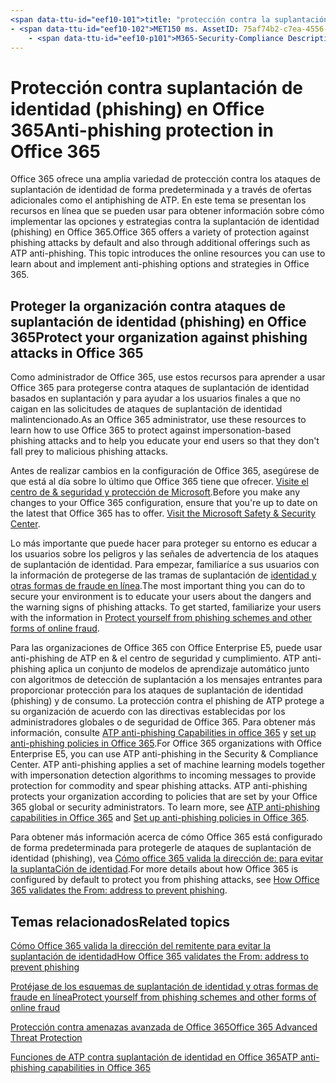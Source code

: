 ```yaml
---
<span data-ttu-id="eef10-101">title: "protección contra la suplantación de identidad en Office 365" MS. Author: krowley Author: kccross Manager: laurawi ms. Date: 10/11/2018 ms. Audience: ITPro ms. topic: article ms. Service: O365-seccomp localization_priority: normal Search. appverid:</span><span class="sxs-lookup"><span data-stu-id="eef10-101">title: "Anti-phishing protection in Office 365" ms.author: krowley author: kccross manager: laurawi ms.date: 10/11/2018 ms.audience: ITPro ms.topic: article ms.service: O365-seccomp localization_priority: Normal search.appverid:</span></span>
- <span data-ttu-id="eef10-102">MET150 ms. AssetID: 75af74b2-c7ea-4556-A912-8c48e07271d3 ms. Collection:</span><span class="sxs-lookup"><span data-stu-id="eef10-102">MET150 ms.assetid: 75af74b2-c7ea-4556-a912-8c48e07271d3   ms.collection:</span></span>
    - <span data-ttu-id="eef10-p101">M365-Security-Compliance Description: "Office 365 ofrece una amplia variedad de protección contra los ataques de suplantación de identidad de forma predeterminada y también a través de ofertas adicionales, como la antiphishing de ATP. En este tema se presentan los recursos en línea que puede usar para obtener información sobre las opciones y estrategias contra el suplantación de identidad en Office 365.</span><span class="sxs-lookup"><span data-stu-id="eef10-p101">M365-security-compliance description: "Office 365 offers a variety of protection against phishing attacks by default and also through additional offerings such as ATP anti-phishing. This topic introduces the online resources you can use to learn about and implement anti-phishing options and strategies in Office 365."</span></span>
---
```


# <a name="anti-phishing-protection-in-office-365"></a><span data-ttu-id="eef10-105">Protección contra suplantación de identidad (phishing) en Office 365</span><span class="sxs-lookup"><span data-stu-id="eef10-105">Anti-phishing protection in Office 365</span></span>

<span data-ttu-id="eef10-p102">Office 365 ofrece una amplia variedad de protección contra los ataques de suplantación de identidad de forma predeterminada y a través de ofertas adicionales como el antiphishing de ATP. En este tema se presentan los recursos en línea que se pueden usar para obtener información sobre cómo implementar las opciones y estrategias contra la suplantación de identidad (phishing) en Office 365.</span><span class="sxs-lookup"><span data-stu-id="eef10-p102">Office 365 offers a variety of protection against phishing attacks by default and also through additional offerings such as ATP anti-phishing. This topic introduces the online resources you can use to learn about and implement anti-phishing options and strategies in Office 365.</span></span>
  
## <a name="protect-your-organization-against-phishing-attacks-in-office-365"></a><span data-ttu-id="eef10-108">Proteger la organización contra ataques de suplantación de identidad (phishing) en Office 365</span><span class="sxs-lookup"><span data-stu-id="eef10-108">Protect your organization against phishing attacks in Office 365</span></span>

<span data-ttu-id="eef10-109">Como administrador de Office 365, use estos recursos para aprender a usar Office 365 para protegerse contra ataques de suplantación de identidad basados en suplantación y para ayudar a los usuarios finales a que no caigan en las solicitudes de ataques de suplantación de identidad malintencionado.</span><span class="sxs-lookup"><span data-stu-id="eef10-109">As an Office 365 administrator, use these resources to learn how to use Office 365 to protect against impersonation-based phishing attacks and to help you educate your end users so that they don't fall prey to malicious phishing attacks.</span></span>
  
<span data-ttu-id="eef10-p103">Antes de realizar cambios en la configuración de Office 365, asegúrese de que está al día sobre lo último que Office 365 tiene que ofrecer. [Visite el centro de &amp; seguridad y protección de Microsoft](https://www.microsoft.com/security/default.aspx).</span><span class="sxs-lookup"><span data-stu-id="eef10-p103">Before you make any changes to your Office 365 configuration, ensure that you're up to date on the latest that Office 365 has to offer. [Visit the Microsoft Safety &amp; Security Center](https://www.microsoft.com/security/default.aspx).</span></span>
  
<span data-ttu-id="eef10-p104">Lo más importante que puede hacer para proteger su entorno es educar a los usuarios sobre los peligros y las señales de advertencia de los ataques de suplantación de identidad. Para empezar, familiaríce a sus usuarios con la información de protegerse de las tramas de suplantación de [identidad y otras formas de fraude en línea](https://support.office.com/article/f84750b4-2f2c-46c3-89f6-e65f7f8c3546).</span><span class="sxs-lookup"><span data-stu-id="eef10-p104">The most important thing you can do to secure your environment is to educate your users about the dangers and the warning signs of phishing attacks. To get started, familiarize your users with the information in [Protect yourself from phishing schemes and other forms of online fraud](https://support.office.com/article/f84750b4-2f2c-46c3-89f6-e65f7f8c3546).</span></span>
  
<span data-ttu-id="eef10-p105">Para las organizaciones de Office 365 con Office Enterprise E5, puede usar anti-phishing de ATP en &amp; el centro de seguridad y cumplimiento. ATP anti-phishing aplica un conjunto de modelos de aprendizaje automático junto con algoritmos de detección de suplantación a los mensajes entrantes para proporcionar protección para los ataques de suplantación de identidad (phishing) y de consumo. La protección contra el phishing de ATP protege a su organización de acuerdo con las directivas establecidas por los administradores globales o de seguridad de Office 365. Para obtener más información, consulte [ATP anti-phishing Capabilities in office 365](atp-anti-phishing.md) y [set up anti-phishing policies in Office 365](set-up-anti-phishing-policies.md).</span><span class="sxs-lookup"><span data-stu-id="eef10-p105">For Office 365 organizations with Office Enterprise E5, you can use ATP anti-phishing in the Security &amp; Compliance Center. ATP anti-phishing applies a set of machine learning models together with impersonation detection algorithms to incoming messages to provide protection for commodity and spear phishing attacks. ATP anti-phishing protects your organization according to policies that are set by your Office 365 global or security administrators. To learn more, see [ATP anti-phishing capabilities in Office 365](atp-anti-phishing.md) and [Set up anti-phishing policies in Office 365](set-up-anti-phishing-policies.md).</span></span>
  
<span data-ttu-id="eef10-118">Para obtener más información acerca de cómo Office 365 está configurado de forma predeterminada para protegerle de ataques de suplantación de identidad (phishing), vea [Cómo office 365 valida la dirección de: para evitar la suplantaCión de identidad](how-office-365-validates-the-from-address.md).</span><span class="sxs-lookup"><span data-stu-id="eef10-118">For more details about how Office 365 is configured by default to protect you from phishing attacks, see [How Office 365 validates the From: address to prevent phishing](how-office-365-validates-the-from-address.md).</span></span>
  
## <a name="related-topics"></a><span data-ttu-id="eef10-119">Temas relacionados</span><span class="sxs-lookup"><span data-stu-id="eef10-119">Related topics</span></span>

[<span data-ttu-id="eef10-120">Cómo Office 365 valida la dirección del remitente para evitar la suplantación de identidad</span><span class="sxs-lookup"><span data-stu-id="eef10-120">How Office 365 validates the From: address to prevent phishing</span></span>](how-office-365-validates-the-from-address.md)
  
[<span data-ttu-id="eef10-121">Protéjase de los esquemas de suplantación de identidad y otras formas de fraude en línea</span><span class="sxs-lookup"><span data-stu-id="eef10-121">Protect yourself from phishing schemes and other forms of online fraud</span></span>](https://support.office.com/article/f84750b4-2f2c-46c3-89f6-e65f7f8c3546)
  
[<span data-ttu-id="eef10-122">Protección contra amenazas avanzada de Office 365</span><span class="sxs-lookup"><span data-stu-id="eef10-122">Office 365 Advanced Threat Protection</span></span>](office-365-atp.md)
  
[<span data-ttu-id="eef10-123">Funciones de ATP contra suplantación de identidad en Office 365</span><span class="sxs-lookup"><span data-stu-id="eef10-123">ATP anti-phishing capabilities in Office 365</span></span>](atp-anti-phishing.md)
  


